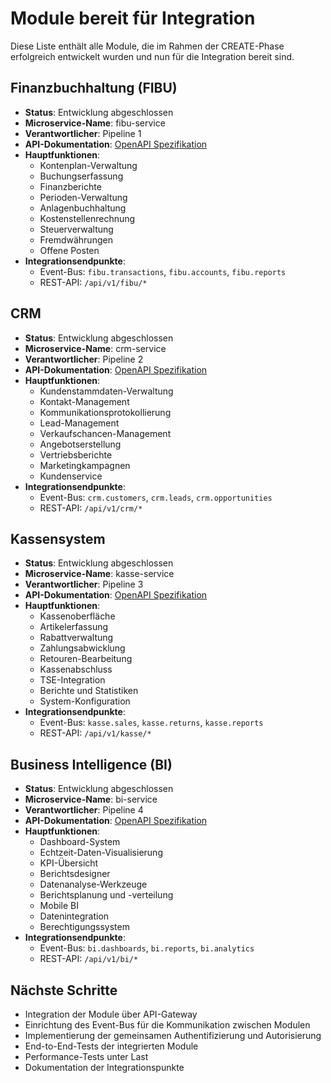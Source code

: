 # Module bereit für Integration

Diese Liste enthält alle Module, die im Rahmen der CREATE-Phase erfolgreich entwickelt wurden und nun für die Integration bereit sind.

## Finanzbuchhaltung (FIBU)
- **Status**: Entwicklung abgeschlossen
- **Microservice-Name**: fibu-service
- **Verantwortlicher**: Pipeline 1
- **API-Dokumentation**: [OpenAPI Spezifikation](./api-docs/fibu-service-api.yaml)
- **Hauptfunktionen**:
  - Kontenplan-Verwaltung
  - Buchungserfassung
  - Finanzberichte
  - Perioden-Verwaltung
  - Anlagenbuchhaltung
  - Kostenstellenrechnung
  - Steuerverwaltung
  - Fremdwährungen
  - Offene Posten
- **Integrationsendpunkte**:
  - Event-Bus: `fibu.transactions`, `fibu.accounts`, `fibu.reports`
  - REST-API: `/api/v1/fibu/*`

## CRM
- **Status**: Entwicklung abgeschlossen
- **Microservice-Name**: crm-service
- **Verantwortlicher**: Pipeline 2
- **API-Dokumentation**: [OpenAPI Spezifikation](./api-docs/crm-service-api.yaml)
- **Hauptfunktionen**:
  - Kundenstammdaten-Verwaltung
  - Kontakt-Management
  - Kommunikationsprotokollierung
  - Lead-Management
  - Verkaufschancen-Management
  - Angebotserstellung
  - Vertriebsberichte
  - Marketingkampagnen
  - Kundenservice
- **Integrationsendpunkte**:
  - Event-Bus: `crm.customers`, `crm.leads`, `crm.opportunities`
  - REST-API: `/api/v1/crm/*`

## Kassensystem
- **Status**: Entwicklung abgeschlossen
- **Microservice-Name**: kasse-service
- **Verantwortlicher**: Pipeline 3
- **API-Dokumentation**: [OpenAPI Spezifikation](./api-docs/kasse-service-api.yaml)
- **Hauptfunktionen**:
  - Kassenoberfläche
  - Artikelerfassung
  - Rabattverwaltung
  - Zahlungsabwicklung
  - Retouren-Bearbeitung
  - Kassenabschluss
  - TSE-Integration
  - Berichte und Statistiken
  - System-Konfiguration
- **Integrationsendpunkte**:
  - Event-Bus: `kasse.sales`, `kasse.returns`, `kasse.reports`
  - REST-API: `/api/v1/kasse/*`

## Business Intelligence (BI)
- **Status**: Entwicklung abgeschlossen
- **Microservice-Name**: bi-service
- **Verantwortlicher**: Pipeline 4
- **API-Dokumentation**: [OpenAPI Spezifikation](./api-docs/bi-service-api.yaml)
- **Hauptfunktionen**:
  - Dashboard-System
  - Echtzeit-Daten-Visualisierung
  - KPI-Übersicht
  - Berichtsdesigner
  - Datenanalyse-Werkzeuge
  - Berichtsplanung und -verteilung
  - Mobile BI
  - Datenintegration
  - Berechtigungssystem
- **Integrationsendpunkte**:
  - Event-Bus: `bi.dashboards`, `bi.reports`, `bi.analytics`
  - REST-API: `/api/v1/bi/*`

## Nächste Schritte
- Integration der Module über API-Gateway
- Einrichtung des Event-Bus für die Kommunikation zwischen Modulen
- Implementierung der gemeinsamen Authentifizierung und Autorisierung
- End-to-End-Tests der integrierten Module
- Performance-Tests unter Last
- Dokumentation der Integrationspunkte 